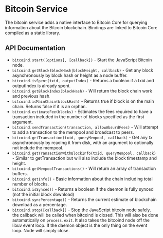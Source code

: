 # Bitcoin Service

The bitcoin service adds a native interface to Bitcoin Core for querying information about the Bitcoin blockchain. Bindings are linked to Bitcoin Core compiled as a static library.

## API Documentation

- `bitcoind.start([options], [callback])` - Start the JavaScript Bitcoin node.
- `bitcoind.getBlock(blockHash|blockHeight, callback)` - Get any block asynchronously by block hash or height as a node buffer.
- `bitcoind.isSpent(txid, outputIndex)` - Returns a boolean if a txid and outputIndex is already spent.
- `bitcoind.getBlockIndex(blockHash)` - Will return the block chain work and previous hash.
- `bitcoind.isMainChain(blockHash)` - Returns true if block is on the main chain. Returns false if it is an orphan.
- `bitcoind.estimateFee(blocks)` - Estimates the fees required to have a transaction included in the number of blocks specified as the first argument.
- `bitcoind.sendTransaction(transaction, allowAbsurdFees)` - Will attempt to add a transaction to the mempool and broadcast to peers.
- `bitcoind.getTransaction(txid, queryMempool, callback)` - Get any tx asynchronously by reading it from disk, with an argument to optionally not include the mempool.
- `bitcoind.getTransactionWithBlockInfo(txid, queryMempool, callback)` - Similar to getTransaction but will also include the block timestamp and height.
- `bitcoind.getMempoolTransactions()` - Will return an array of transaction buffers.
- `bitcoind.getInfo()` - Basic information about the chain including total number of blocks.
- `bitcoind.isSynced()` - Returns a boolean if the daemon is fully synced (not the initial block download)
- `bitcoind.syncPercentage()` - Returns the current estimate of blockchain download as a percentage.
- `bitcoind.stop([callback])` - Stop the JavaScript bitcoin node safely, the callback will be called when bitcoind is closed. This will also be done automatically on `process.exit`. It also takes the bitcoind node off the libuv event loop. If the daemon object is the only thing on the event loop. Node will simply close.

